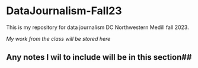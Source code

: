 # DataJournalism-Fall23

This is my repository for data journalism DC Northwestern Medill fall 2023.

*My work from the class will be stored here*

## Any notes I wil to include will be in this section##
